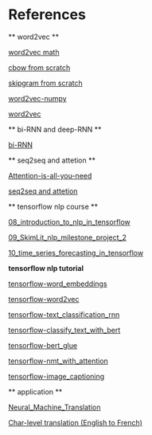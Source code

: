 # References

** word2vec **

[word2vec math](https://leimao.github.io/article/Word2Vec-Classic/)

[cbow from scratch](https://www.kdnuggets.com/2018/04/implementing-deep-learning-methods-feature-engineering-text-data-cbow.html)

[skipgram from scratch](http://mbenhaddou.com/2019/12/14/word2vec-concept-from-scratch-part-2/)

[word2vec-numpy](https://nathanrooy.github.io/posts/2018-03-22/word2vec-from-scratch-with-python-and-numpy/)

[word2vec](https://github.com/nickvdw/word2vec-from-scratch/blob/master/word2vec.ipynb)

** bi-RNN and deep-RNN **

[bi-RNN](https://github.com/sarikamohan08/Bi-Directional-RNN/blob/main/Bi_RNN.ipynb)

** seq2seq and attetion **

[Attention-is-all-you-need](https://github.com/ChuongLoc/Attention-is-all-you-need)

[seq2seq and attetion](https://github.com/ChuongLoc/Sequence-to-Sequence-and-Attention-from-scratch-using-Tensorflow/blob/master/Seq2Seq%20and%20Attention.ipynb)

** tensorflow nlp course **

[08_introduction_to_nlp_in_tensorflow](https://github.com/Locchuong96/Machine-Learning/blob/main/TensorFlow2/08_introduction_to_nlp_in_tensorflow.ipynb)

[09_SkimLit_nlp_milestone_project_2](https://github.com/Locchuong96/Machine-Learning/blob/main/TensorFlow2/09_SkimLit_nlp_milestone_project_2.ipynb)

[10_time_series_forecasting_in_tensorflow](https://github.com/Locchuong96/Machine-Learning/blob/main/TensorFlow2/10_time_series_forecasting_in_tensorflow.ipynb)

**tensorflow nlp tutorial**

[tensorflow-word_embeddings](https://www.tensorflow.org/text/guide/word_embeddings)

[tensorflow-word2vec](https://www.tensorflow.org/tutorials/text/word2vec)

[tensorflow-text_classification_rnn](https://www.tensorflow.org/text/tutorials/text_classification_rnn)

[tensorflow-classify_text_with_bert](https://www.tensorflow.org/text/tutorials/classify_text_with_bert)

[tensorflow-bert_glue](https://www.tensorflow.org/text/tutorials/bert_glue)

[tensorflow-nmt_with_attention](https://www.tensorflow.org/text/tutorials/nmt_with_attention)

[tensorflow-image_captioning](https://www.tensorflow.org/tutorials/text/image_captioning)

** application **

[Neural_Machine_Translation](https://github.com/ChuongLoc/Neural_Machine_Translation)

[Char-level translation (English to French)](https://github.com/ChuongLoc/keras_seq2seq)
